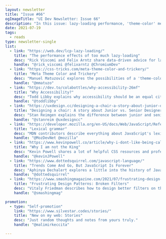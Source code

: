 ```yaml
---
layout: newsletter
title: "Issue #66"
ogImageTitle: "UI Dev Newsletter: Issue 66"
description: "In this issue: lazy-loading performance, 'theme-color' meta tag, designing better filters, and more."
date: 2021-07-19
tags:
  - reads
type: newsletter-single
list:
  - link: "https://web.dev/lcp-lazy-loading/"
    title: "The performance effects of too much lazy-loading"
    desc: "Rick Viscomi and Felix Arntz share data-driven advice for lazy-loading images with Core Web Vitals in mind."
    handle: "@rick_viscomi @felixarntz @ChromiumDev"
  - link: "https://css-tricks.com/meta-theme-color-and-trickery/"
    title: "Meta Theme Color and Trickery"
    desc: "Manuel Matuzović explores the possibilities of a 'theme-color' meta tag."
    handle: "@mmatuzo"
  - link: "https://dev.to/colabottles/why-accessibility-26mf"
    title: "Why Accessibility?"
    desc: "Todd Libby explains why accessibility should be an equal citizen of your project."
    handle: "@toddlibby"
  - link: "https://uxdesign.cc/designing-a-chair-a-story-about-junior-designers-vs-senior-designers-24be40b1d2cb"
    title: "Designing a chair: A story about Junior vs. Senior Designers."
    desc: "Stan Reimgen explains the difference between junior and senior designers, which could be applied to developers."
    handle: "@stanreim @uxdesigncc"
  - link: "https://developer.mozilla.org/en-US/docs/Web/JavaScript/Reference/Lexical_grammar"
    title: "Lexical grammar"
    desc: "MDN contributors describe everything about JavaScript's lexical grammar from control characters and white space to automatic semicolon insertion and browser compatibility."
    handle: "@MozDevNet @mozilla"
  - link: "https://www.kevinpowell.co/article/why-i-dont-like-being-called-the-king-of-css/"
    title: "Why I am not the King"
    desc: "Kevin Powell shares a lot of helpful CSS resources and professionals in his humble post."
    handle: "@kevinJPowell"
  - link: "https://www.dottedsquirrel.com/javascript-language/"
    title: "Trends Come And Go, But JavaScript Is Forever"
    desc: "Aphinya Dechalert explores a little into the history of JavaScript and its good and bad parts."
    handle: "@dottedsquirrel"
  - link: "https://www.smashingmagazine.com/2021/07/frustrating-design-patterns-broken-frozen-filters/"
    title: "Frustrating Design Patterns: Broken Filters"
    desc: "Vitaly Friedman describes how to design better filters on the web."
    handle: "@smashingmag"

promotion:
  - type: "Self-promotion"
    link: "https://www.silvestar.codes/stories/"
    title: "New on my web: Stories"
    desc: "Just random thoughts and notes from yours truly."
    handle: "@malimirkeccita"

---
```

